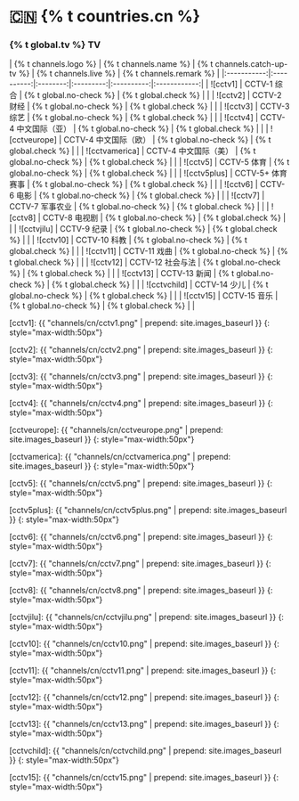 # 🇨🇳 {% t countries.cn %}

### {% t global.tv %} TV

<!-- Logo - Name - Replay? - Live TV? - Remark -->

| {% t channels.logo %} | {% t channels.name %} | {% t channels.catch-up-tv %} | {% t channels.live %} | {% t channels.remark %} |
|:-----------:|:----------:|:--------:|:---------:|:----------:|:------------:|
| ![cctv1] | CCTV-1 综合 | {% t global.no-check %}  | {% t global.check %} | |
| ![cctv2] | CCTV-2 财经 | {% t global.no-check %}  | {% t global.check %} | |
| ![cctv3] | CCTV-3 综艺 | {% t global.no-check %}  | {% t global.check %} | |
| ![cctv4] | CCTV-4 中文国际（亚） | {% t global.no-check %}  | {% t global.check %} | |
| ![cctveurope] | CCTV-4 中文国际（欧） | {% t global.no-check %}  | {% t global.check %} | |
| ![cctvamerica] | CCTV-4 中文国际（美） | {% t global.no-check %}  | {% t global.check %} | |
| ![cctv5] | CCTV-5 体育 | {% t global.no-check %}  | {% t global.check %} | |
| ![cctv5plus] | CCTV-5+ 体育赛事 | {% t global.no-check %}  | {% t global.check %} | |
| ![cctv6] | CCTV-6 电影 | {% t global.no-check %}  | {% t global.check %} | |
| ![cctv7] | CCTV-7 军事农业 | {% t global.no-check %}  | {% t global.check %} | |
| ![cctv8] | CCTV-8 电视剧 | {% t global.no-check %}  | {% t global.check %} | |
| ![cctvjilu] | CCTV-9 纪录 | {% t global.no-check %}  | {% t global.check %} | |
| ![cctv10] | CCTV-10 科教 | {% t global.no-check %}  | {% t global.check %} | |
| ![cctv11] | CCTV-11 戏曲 | {% t global.no-check %}  | {% t global.check %} | |
| ![cctv12] | CCTV-12 社会与法 | {% t global.no-check %}  | {% t global.check %} | |
| ![cctv13] | CCTV-13 新闻 | {% t global.no-check %}  | {% t global.check %} | |
| ![cctvchild] | CCTV-14 少儿 | {% t global.no-check %}  | {% t global.check %} | |
| ![cctv15] | CCTV-15 音乐 | {% t global.no-check %}  | {% t global.check %} | |


[cctv1]: {{ "channels/cn/cctv1.png" | prepend: site.images_baseurl }}
{: style="max-width:50px"}

[cctv2]: {{ "channels/cn/cctv2.png" | prepend: site.images_baseurl }}
{: style="max-width:50px"}

[cctv3]: {{ "channels/cn/cctv3.png" | prepend: site.images_baseurl }}
{: style="max-width:50px"}

[cctv4]: {{ "channels/cn/cctv4.png" | prepend: site.images_baseurl }}
{: style="max-width:50px"}

[cctveurope]: {{ "channels/cn/cctveurope.png" | prepend: site.images_baseurl }}
{: style="max-width:50px"}

[cctvamerica]: {{ "channels/cn/cctvamerica.png" | prepend: site.images_baseurl }}
{: style="max-width:50px"}

[cctv5]: {{ "channels/cn/cctv5.png" | prepend: site.images_baseurl }}
{: style="max-width:50px"}

[cctv5plus]: {{ "channels/cn/cctv5plus.png" | prepend: site.images_baseurl }}
{: style="max-width:50px"}

[cctv6]: {{ "channels/cn/cctv6.png" | prepend: site.images_baseurl }}
{: style="max-width:50px"}

[cctv7]: {{ "channels/cn/cctv7.png" | prepend: site.images_baseurl }}
{: style="max-width:50px"}

[cctv8]: {{ "channels/cn/cctv8.png" | prepend: site.images_baseurl }}
{: style="max-width:50px"}

[cctvjilu]: {{ "channels/cn/cctvjilu.png" | prepend: site.images_baseurl }}
{: style="max-width:50px"}

[cctv10]: {{ "channels/cn/cctv10.png" | prepend: site.images_baseurl }}
{: style="max-width:50px"}

[cctv11]: {{ "channels/cn/cctv11.png" | prepend: site.images_baseurl }}
{: style="max-width:50px"}

[cctv12]: {{ "channels/cn/cctv12.png" | prepend: site.images_baseurl }}
{: style="max-width:50px"}

[cctv13]: {{ "channels/cn/cctv13.png" | prepend: site.images_baseurl }}
{: style="max-width:50px"}

[cctvchild]: {{ "channels/cn/cctvchild.png" | prepend: site.images_baseurl }}
{: style="max-width:50px"}

[cctv15]: {{ "channels/cn/cctv15.png" | prepend: site.images_baseurl }}
{: style="max-width:50px"}